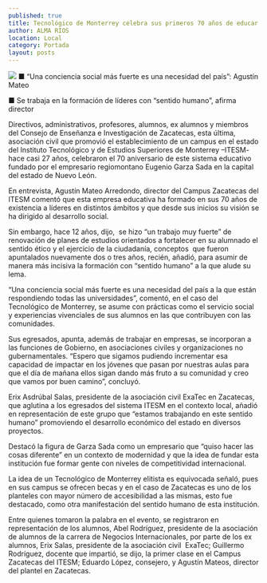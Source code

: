 ```yaml
---
published: true
title: Tecnológico de Monterrey celebra sus primeros 70 años de educar
author: ALMA RIOS
location: Local
category: Portada
layout: posts
---
```


![](http://i.imgur.com/74j3rdSm.jpg)
■ “Una conciencia social más fuerte es una necesidad del país”: Agustín Mateo

■ Se trabaja en la formación de líderes con “sentido humano”, afirma director

Directivos, administrativos, profesores, alumnos, ex alumnos y miembros del Consejo de Enseñanza e Investigación de Zacatecas, esta última, asociación civil que promovió el establecimiento de un campus en el estado del Instituto Tecnológico y de Estudios Superiores de Monterrey –ITESM- hace casi 27 años, celebraron el 70 aniversario de este sistema educativo fundado por el empresario regiomontano Eugenio Garza Sada en la capital del estado de Nuevo León.

En entrevista, Agustín Mateo Arredondo, director del Campus Zacatecas del ITESM comentó que esta empresa educativa ha formado en sus 70 años de existencia a líderes en distintos ámbitos y que desde sus inicios su visión se ha dirigido al desarrollo social.

Sin embargo, hace 12 años, dijo,  se hizo “un trabajo muy fuerte” de renovación de planes de estudios orientados a fortalecer en su alumnado el sentido ético y el ejercicio de la ciudadanía, conceptos  que fueron apuntalados nuevamente dos o tres años, recién, añadió, para asumir de manera más incisiva la formación con “sentido humano” a la que alude su lema.

“Una conciencia social más fuerte es una necesidad del país a la que están respondiendo todas las universidades”, comentó, en el caso del Tecnológico de Monterrey, se asume con prácticas como el servicio social y experiencias vivenciales de sus alumnos en las que contribuyen con las comunidades.

Sus egresados, apunta, además de trabajar en empresas, se incorporan a las funciones de Gobierno, en asociaciones civiles y organizaciones no gubernamentales. “Espero que sigamos pudiendo incrementar esa capacidad de impactar en los jóvenes que pasan por nuestras aulas para que el día de mañana ellos sigan dando más fruto a su comunidad y creo que vamos por buen camino”, concluyó.

Erix Asdrúbal Salas, presidente de la asociación civil ExaTec en Zacatecas, que aglutina a los egresados del sistema ITESM en el contexto local, añadió en representación de este grupo que “estamos trabajando en este sentido humano” promoviendo el desarrollo económico del estado en diversos proyectos.

Destacó la figura de Garza Sada como un empresario que “quiso hacer las cosas diferente” en un contexto de modernidad y que la idea de fundar esta institución fue formar gente con niveles de competitividad internacional.

La idea de un Tecnológico de Monterrey elitista es equivocada señaló, pues en sus campus se ofrecen becas y en el caso de Zacatecas es uno de los planteles con mayor número de accesibilidad a las mismas, esto fue destacado, como otra manifestación del sentido humano de esta institución.

Entre quienes tomaron la palabra en el evento, se registraron en representación de los alumnos, Abel Rodríguez, presidente de la asociación de alumnos de la carrera de Negocios Internacionales, por parte de los ex alumnos, Erix Salas, presidente de la asociación civil  ExaTec; Guillermo Rodríguez, docente que impartió, se dijo, la primer clase en el Campus Zacatecas del ITESM; Eduardo López, consejero, y Agustín Mateos, director del plantel en Zacatecas.

